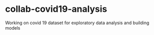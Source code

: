 # collab-covid19-analysis

Working on covid 19 dataset for exploratory data analysis and building models
